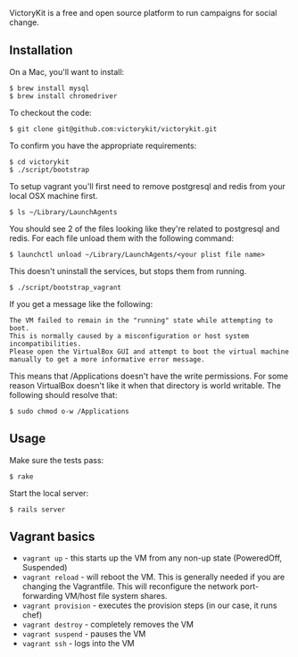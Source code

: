 VictoryKit is a free and open source platform to run campaigns for social change.

## Installation

On a Mac, you'll want to install:

    $ brew install mysql
    $ brew install chromedriver

To checkout the code:

    $ git clone git@github.com:victorykit/victorykit.git

To confirm you have the appropriate requirements:

    $ cd victorykit
    $ ./script/bootstrap

To setup vagrant you'll first need to remove postgresql and redis from your
local OSX machine first.

    $ ls ~/Library/LaunchAgents

You should see 2 of the files looking like they're related to postgresql and
redis. For each file unload them with the following command:

    $ launchctl unload ~/Library/LaunchAgents/<your plist file name>

This doesn't uninstall the services, but stops them from running.

    $ ./script/bootstrap_vagrant

If you get a message like the following:

    The VM failed to remain in the "running" state while attempting to boot.
    This is normally caused by a misconfiguration or host system incompatibilities.
    Please open the VirtualBox GUI and attempt to boot the virtual machine
    manually to get a more informative error message.

This means that /Applications doesn't have the write permissions. For some
reason VirtualBox doesn't like it when that directory is world writable. The
following should resolve that:

    $ sudo chmod o-w /Applications

## Usage

Make sure the tests pass:

    $ rake

Start the local server:

    $ rails server

## Vagrant basics

* `vagrant up` - this starts up the VM from any non-up state (PoweredOff,
  Suspended)
* `vagrant reload` - will reboot the VM. This is generally needed if you are
  changing the Vagrantfile. This will reconfigure the network port-forwarding
  VM/host file system shares.
* `vagrant provision` - executes the provision steps (in our case, it runs chef)
* `vagrant destroy` - completely removes the VM
* `vagrant suspend` - pauses the VM
* `vagrant ssh` - logs into the VM
